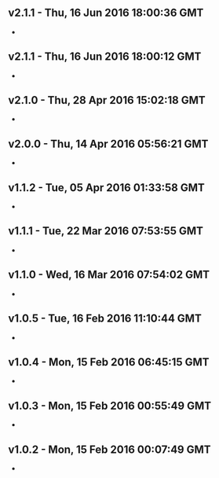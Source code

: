 v2.1.1 - Thu, 16 Jun 2016 18:00:36 GMT
--------------------------------------

- 


v2.1.1 - Thu, 16 Jun 2016 18:00:12 GMT
--------------------------------------

- 


v2.1.0 - Thu, 28 Apr 2016 15:02:18 GMT
--------------------------------------

- 


v2.0.0 - Thu, 14 Apr 2016 05:56:21 GMT
--------------------------------------

- 


v1.1.2 - Tue, 05 Apr 2016 01:33:58 GMT
--------------------------------------

- 


v1.1.1 - Tue, 22 Mar 2016 07:53:55 GMT
--------------------------------------

- 


v1.1.0 - Wed, 16 Mar 2016 07:54:02 GMT
--------------------------------------

- 


v1.0.5 - Tue, 16 Feb 2016 11:10:44 GMT
--------------------------------------

- 


v1.0.4 - Mon, 15 Feb 2016 06:45:15 GMT
--------------------------------------

- 


v1.0.3 - Mon, 15 Feb 2016 00:55:49 GMT
--------------------------------------

- 


v1.0.2 - Mon, 15 Feb 2016 00:07:49 GMT
--------------------------------------

- 


